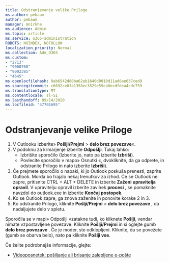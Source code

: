 ```yaml
---
title: Odstranjevanje velike Priloge
ms.author: pebaum
author: pebaum
manager: mnirkhe
ms.audience: Admin
ms.topic: article
ms.service: o365-administration
ROBOTS: NOINDEX, NOFOLLOW
localization_priority: Normal
ms.collection: Adm_O365
ms.custom:
- "2713"
- "9000768"
- "9002385"
- "4645"
ms.openlocfilehash: 9ab6542d80ba62eb1640d0010d11ad6ae637ced9
ms.sourcegitcommit: c6692ce0fa1358ec3529e59ca0ecdfdea4cdc759
ms.translationtype: MT
ms.contentlocale: sl-SI
ms.lasthandoff: 09/14/2020
ms.locfileid: "47701695"
---
```

# <a name="remove-the-large-attachment"></a>Odstranjevanje velike Priloge

1. V Outlooku izberite» **Pošlji/Prejmi**  >  **delo brez povezave**«. 
2. V podoknu za krmarjenje izberite **Odpošlji**. Tukaj lahko: 
    - Izbrišite sporočilo (Izberite jo, nato pa izberite **Izbriši**).
    - Povlecite sporočilo v mapo» Osnutki «, dvokliknite, da ga odprete, in odstranite Prilogo in nato izberite **Izbriši**).
3. Če prejmete sporočilo o napaki, ki jo Outlook poskuša prenesti, zaprite Outlook. Morda bo trajalo nekaj trenutkov za izhod. Če se Outlook ne zapre, pritisnite CTRL + ALT + DELETE in izberite **Zaženi upravitelja opravil**. V upravitelju opravil izberite zavihek **procesi** , se pomaknite navzdol do outlook.exe in izberite **Končaj postopek**.
4. Ko se Outlook zapre, ga znova zaženite in ponovite korake 2 in 3. 
5. Ko odstranite Prilogo, kliknite **Pošlji/Prejmi**  >  **delo brez povezave** , da nadaljujete delo v spletu. 

Sporočila se v mapi» Odpošlji «zatakne tudi, ko kliknete **Pošlji**, vendar nimate vzpostavljene povezave. Kliknite **Pošlji/Prejmi** in si oglejte gumb **delo brez povezave** . Če je moder, ste odklopljeni. Kliknite, da se povežete (gumb se obarva belo), nato pa kliknite **Pošlji vse**.
 
 Če želite podrobnejše informacije, glejte:
- [Videoposnetek: pošiljanje ali brisanje zalepljene e-pošte](https://support.office.com/article/Video-Send-or-delete-an-email-stuck-in-your-outbox-26d5d34a-4e5f-444a-a9e8-44db04a94dec) 